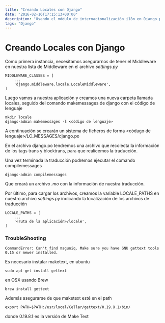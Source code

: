 ```yaml
---
title: "Creando Locales con Django"
date: "2016-02-16T17:15:13+00:00"
description: "Usando el módulo de internacionalización i18n en Django para crear traducciones de cadenas en templates y archivos python"
tags: "Django"
---
```

# Creando Locales con Django

Como primera instancia, necesitamos asegurarnos de tener el Middleware en nuestra lista de Middleware en el archivo *settings.py*

```
MIDDLEWARE_CLASSES = [
    ...
    'django.middleware.locale.LocaleMiddleware',
]
```

Luego vamos a nuestra aplicación y creamos una nueva carpeta llamada locales, seguido del comando makemessages de django con el código de lenguaje

```
mkdir locale
django-admin makemessages -l <código de lenguaje>
```

A continuación se crearán un sistema de ficheros de forma <códugo de lenguaje>/LC_MESSAGES/django.po

En el archivo django.po tendremos una archivo que recolecta la información de los tags trans y blocktrans, para que realicemos la traducción.

Una vez terminada la traducción podremos ejecutar el comando compilemessages

```
django-admin compilemessages
```

Que creará un archivo *.mo* con la información de nuestra traducción.

Por último, para cargar los archivos, creamos la variable LOCALE_PATHS en nuestro archivo *settings.py* indicando la localización de los archivos de traducción

```
LOCALE_PATHS = [
    ...
    '<ruta de la aplicación>/locale',
]
```

### TroubleShooting
```
CommandError: Can't find msguniq. Make sure you have GNU gettext tools 0.15 or newer installed.
```
Es necesario instalar maketext, en ubuntu
```
sudo apt-get install gettext
```
en OSX usando Brew
```
brew install gettext
```
Además asegurarse de que maketext esté en el path
```
export PATH=$PATH:/usr/local/Cellar/gettext/0.19.8.1/bin/
```
donde 0.19.8.1 es la versión de Make Text

